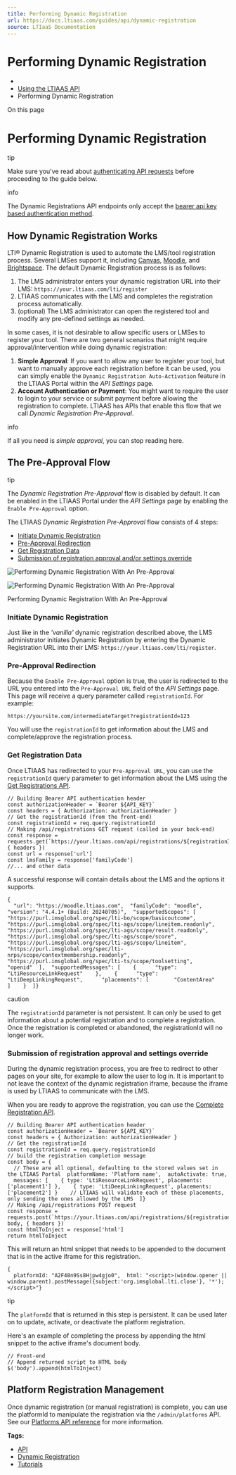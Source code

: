 ```yaml
---
title: Performing Dynamic Registration
url: https://docs.ltiaas.com/guides/api/dynamic-registration
source: LTIaaS Documentation
---
```


# Performing Dynamic Registration

-   [](/)
-   [Using the LTIAAS API](/guides/api/introduction)
-   Performing Dynamic Registration

On this page

# Performing Dynamic Registration

tip

Make sure you've read about [authenticating API requests](/guides/api/authentication) before proceeding to the guide below.

info

The Dynamic Registrations API endpoints only accept the [bearer api key based authentication method](/guides/api/authentication#bearer-api-key-based-authentication).

## How Dynamic Registration Works[​](#how-dynamic-registration-works "Direct link to heading")

LTI® Dynamic Registration is used to automate the LMS/tool registration process. Several LMSes support it, including [Canvas](/guides/api/guides/lms/canvas#dynamic-registration), [Moodle](/guides/lms/moodle#dynamic-registration), and [Brightspace](/guides/lms/brightspace#dynamic-registration). The default Dynamic Registration process is as follows:

1.  The LMS administrator enters your dynamic registration URL into their LMS: `https://your.ltiaas.com/lti/register`
2.  LTIAAS communicates with the LMS and completes the registration process automatically.
3.  (optional) The LMS administrator can open the registered tool and modify any pre-defined settings as needed.

In some cases, it is not desirable to allow specific users or LMSes to register your tool. There are two general scenarios that might require approval/intervention while doing dynamic registration:

1.  **Simple Approval**: If you want to allow any user to register your tool, but want to manually approve each registration before it can be used, you can simply enable the `Dynamic Registration Auto-Activation` feature in the LTIAAS Portal within the *API Settings* page.
2.  **Account Authentication or Payment**: You might want to require the user to login to your service or submit payment before allowing the registration to complete. LTIAAS has APIs that enable this flow that we call *Dynamic Registration Pre-Approval*.

info

If all you need is *simple approval*, you can stop reading here.

## The Pre-Approval Flow[​](#the-pre-approval-flow "Direct link to heading")

tip

The *Dynamic Registration Pre-Approval* flow is disabled by default. It can be enabled in the LTIAAS Portal under the *API Settings* page by enabling the `Enable Pre-Approval` option.

The LTIAAS *Dynamic Registration Pre-Approval* flow consists of 4 steps:

-   [Initiate Dynamic Registration](#initiate-dynamic-registration)
-   [Pre-Approval Redirection](#intermediate-target-redirection)
-   [Get Registration Data](#get-registration-data)
-   [Submission of registration approval and/or settings override](#submission-of-registration-approval-and-settings-override)

![Performing Dynamic Registration With An Pre-Approval](/assets/ideal-img/flow_dynreg.b6c074b.592.png)

![Performing Dynamic Registration With An Pre-Approval](/assets/ideal-img/flow_dynreg_dark.47f33e3.590.png)

Performing Dynamic Registration With An Pre-Approval

### Initiate Dynamic Registration[​](#initiate-dynamic-registration "Direct link to heading")

Just like in the *'vanilla'* dynamic registration described above, the LMS administrator initiates Dynamic Registration by entering the Dynamic Registration URL into their LMS: `https://your.ltiaas.com/lti/register`.

### Pre-Approval Redirection[​](#pre-approval-redirection "Direct link to heading")

Because the `Enable Pre-Approval` option is true, the user is redirected to the URL you entered into the `Pre-Approval URL` field of the *API Settings* page. This page will receive a query parameter called `registrationId`. For example:

`https://yoursite.com/intermediateTarget?registrationId=123`

You will use the `registrationId` to get information about the LMS and complete/approve the registration process.

### Get Registration Data[​](#get-registration-data "Direct link to heading")

Once LTIAAS has redirected to your `Pre-Approval URL`, you can use the `registrationId` query parameter to get information about the LMS using the [Get Registrations API](/api/get-api-registrations).

```
// Building Bearer API authentication header  
const authorizationHeader = `Bearer ${API_KEY}`  
const headers = { Authorization: authorizationHeader }  
// Get the registrationId (from the front-end)  
const registrationId = req.query.registrationId  
// Making /api/registrations GET request (called in your back-end)  
const response = requests.get(`https://your.ltiaas.com/api/registrations/${registrationId}`, { headers })  
const url = response['url']  
const lmsFamily = response['familyCode']  
//... and other data
```

A successful response will contain details about the LMS and the options it supports.

```
{  
  "url": "https://moodle.ltiaas.com",  "familyCode": "moodle",  "version": "4.4.1+ (Build: 20240705)",  "supportedScopes": [    "https://purl.imsglobal.org/spec/lti-bo/scope/basicoutcome",    "https://purl.imsglobal.org/spec/lti-ags/scope/lineitem.readonly",    "https://purl.imsglobal.org/spec/lti-ags/scope/result.readonly",    "https://purl.imsglobal.org/spec/lti-ags/scope/score",    "https://purl.imsglobal.org/spec/lti-ags/scope/lineitem",    "https://purl.imsglobal.org/spec/lti-nrps/scope/contextmembership.readonly",    "https://purl.imsglobal.org/spec/lti-ts/scope/toolsetting",    "openid"  ],  "supportedMessages": [    {      "type": "LtiResourceLinkRequest"    },    {      "type": "LtiDeepLinkingRequest",      "placements": [        "ContentArea"      ]    }  ]}
```

caution

The `registrationId` parameter is not persistent. It can only be used to get information about a potential registration and to complete a registration. Once the registration is completed or abandoned, the registrationId will no longer work.

### Submission of registration approval and settings override[​](#submission-of-registration-approval-and-settings-override "Direct link to heading")

During the dynamic registration process, you are free to redirect to other pages on your site, for example to allow the user to log in. It is important to not leave the context of the dynamic registration iframe, because the iframe is used by LTIAAS to communicate with the LMS.

When you are ready to approve the registration, you can use the [Complete Registration API](/api/post-api-registrations-complete).

```
// Building Bearer API authentication header  
const authorizationHeader = `Bearer ${API_KEY}`  
const headers = { Authorization: authorizationHeader }  
// Get the registrationId  
const registrationId = req.query.registrationId  
// build the registration completion message  
const body = {  
  // These are all optional, defaulting to the stored values set in the LTIAAS Portal  platformName: 'Platform name',  autoActivate: true,  
  messages: [    { type: 'LtiResourceLinkRequest', placements: ['placement1'] },    { type: 'LtiDeepLinkingRequest', placements: ['placement2'] }    // LTIAAS will validate each of these placements, only sending the ones allowed by the LMS  ]}  
// Making /api/registrations POST request  
const response = requests.post(`https://your.ltiaas.com/api/registrations/${registrationId}/complete`, body, { headers })  
const htmlToInject = response['html']  
return htmlToInject
```

This will return an html snippet that needs to be appended to the document that is in the active iframe for this registration.

```
{  
  platformId: "A2F48n9Ss8Hjpw4gjo0",  html: "<script>(window.opener || window.parent).postMessage({subject:'org.imsglobal.lti.close'}, '*');</script>"}
```

tip

The `platformId` that is returned in this step is persistent. It can be used later on to update, activate, or deactivate the platform registration.

Here's an example of completing the process by appending the html snippet to the active iframe's document body.

```
// Front-end  
// Append returned script to HTML body  
$('body').append(htmlToInject)
```

## Platform Registration Management[​](#platform-registration-management "Direct link to heading")

Once dynamic registration (or manual registration) is complete, you can use the platformId to manipulate the registration via the `/admin/platforms` API. See our [Platforms API reference](/api/ltiaas) for more information.

**Tags:**

-   [API](/tags/api)
-   [Dynamic Registration](/tags/dynamic-registration)
-   [Tutorials](/tags/tutorials)